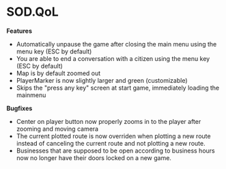 # SOD.QoL

**Features**
- Automatically unpause the game after closing the main menu using the menu key (ESC by default)
- You are able to end a conversation with a citizen using the menu key (ESC by default)
- Map is by default zoomed out
- PlayerMarker is now slightly larger and green (customizable)
- Skips the "press any key" screen at start game, immediately loading the mainmenu

**Bugfixes**
- Center on player button now properly zooms in to the player after zooming and moving camera
- The current plotted route is now overriden when plotting a new route instead of canceling the current route and not plotting a new route.
- Businesses that are supposed to be open according to business hours now no longer have their doors locked on a new game.